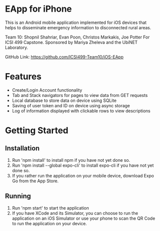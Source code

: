 # EApp for iPhone
This is an Android mobile application implemented for iOS devices that helps to disseminate emergency information to disconnected rural areas.

Team 10: Shopnil Shahriar, Evan Poon, Christos Markakis, Joe Potter
For ICSI 499 Capstone. Sponsored by Mariya Zheleva and the UbiNET Laboratory.

GitHub Link: https://github.com/ICSI499-Team10/iOS-EApp

# Features
- Create/Login Account functionality
- Tab and Stack navigators for pages to view data from GET requests
- Local database to store data on device using SQLite
- Saving of user token and ID on device using async storage
- Log of information displayed with clickable rows to view descriptions

# Getting Started

## Installation
1. Run 'npm install' to install npm if you have not yet done so.
2. Run 'npm install --global expo-cli' to install expo-cli if you have not yet done so.
3. If you rather run the application on your mobile device, download Expo Go from the App Store.

## Running
1. Run 'npm start' to start the application
2. If you have XCode and its Simulator, you can choose to run the application on an iOS Simulator or use your phone to scan the QR Code to run the application on your device.